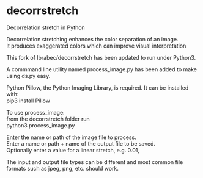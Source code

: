 # decorrstretch
Decorrelation stretch in Python  
  
Decorrelation stretching enhances the color separation of an image.  
It produces exaggerated colors which can improve visual interpretation  
  
This fork of lbrabec/decorrstretch has been updated to run under Python3.  
  
A commmand line utility named process_image.py has been added to make using ds.py easy.  
  
Python Pillow, the Python Imaging Library, is required. It can be installed with:  
pip3 install Pillow  
  
To use process_image:  
from the decorrstretch folder run    
python3 process_image.py

Enter the name or path of the image file to process.  
Enter a name or path + name of the output file to be saved.  
Optionally enter a value for a linear stretch, e.g. 0.01,  

The input and output file types can be different and most common file formats such as jpeg, png, etc. should work.